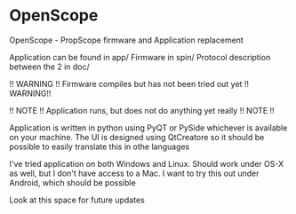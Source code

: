 OpenScope
=========

OpenScope - PropScope firmware and Application replacement

 Application can be found in app/
 Firmware in spin/
 Protocol description between the 2 in doc/

!! WARNING !! Firmware compiles but has not been tried out yet !! WARNING!!

!! NOTE !! Application runs, but does not do anything yet really !! NOTE !!

Application is written in python using PyQT or PySide whichever is available on your machine. 
The UI is designed using QtCreatore so it should be possible to easily translate this in othe languages

I've tried application on both Windows and Linux. Should work under OS-X as well, but I don't
have access to a Mac. 
I want to try this out under Android, which should be possible

Look at this space for future updates

